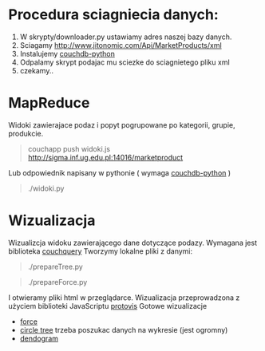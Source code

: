 # Procedura sciagniecia danych:
1. W skrypty/downloader.py ustawiamy adres naszej bazy danych.
2. Sciagamy http://www.jitonomic.com/Api/MarketProducts/xml
3. Instalujemy [couchdb-python](http://code.google.com/p/couchdb-python)
4. Odpalamy skrypt podajac mu sciezke do sciagnietego pliku xml
5. czekamy..

# MapReduce
Widoki zawierajace podaz i popyt pogrupowane po kategorii, grupie, produkcie.

> couchapp push widoki.js http://sigma.inf.ug.edu.pl:14016/marketproduct

Lub odpowiednik napisany w pythonie ( wymaga [couchdb-python](http://code.google.com/p/couchdb-python) )

> ./widoki.py

# Wizualizacja
Wizualizcja widoku zawierającego dane dotyczące podazy.
Wymagana jest biblioteka [couchquery](http://mikeal.github.com/couchquery)
Tworzymy lokalne pliki z danymi:
> ./prepareTree.py

> ./prepareForce.py

I otwieramy pliki html w przeglądarce.
Wizualizacja przeprowadzona z użyciem biblioteki JavaScriptu [protovis](http://vis.stanford.edu/protovis)
Gotowe wizualizacje

* [force](http://piwnica.gotdns.org/~dogrizz/wizualizacja/force.html)
* [circle tree](http://piwnica.gotdns.org/~dogrizz/wizualizacja/tree.html) trzeba poszukac danych na wykresie (jest ogromny)
* [dendogram](http://piwnica.gotdns.org/~dogrizz/wizualizacja/dendogram.html)